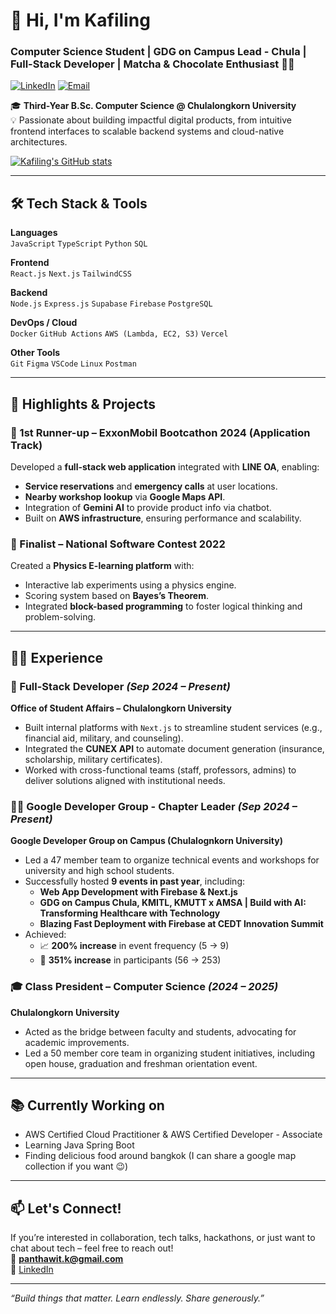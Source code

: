 # 👋 Hi, I'm Kafiling
### Computer Science Student | GDG on Campus Lead - Chula | Full-Stack Developer | Matcha & Chocolate Enthusiast 🍵🍫

[![LinkedIn](https://img.shields.io/badge/LinkedIn-Profile-blue?logo=linkedin)](https://www.linkedin.com/in/panthawit-khantipan-ab511a280/)
[![Email](https://img.shields.io/badge/Email-panthawit.k@gmail.com-red?logo=gmail)](mailto:panthawit.k@gmail.com)


🎓 **Third-Year B.Sc. Computer Science @ Chulalongkorn University**  
💡 Passionate about building impactful digital products, from intuitive frontend interfaces to scalable backend systems and cloud-native architectures.

[![Kafiling's GitHub stats](https://github-readme-stats.vercel.app/api?username=kafiling)](https://github.com/anuraghazra/github-readme-stats)

---

## 🛠️ Tech Stack & Tools

**Languages**  
`JavaScript` `TypeScript` `Python` `SQL`

**Frontend**  
`React.js` `Next.js` `TailwindCSS`

**Backend**  
`Node.js` `Express.js` `Supabase` `Firebase` `PostgreSQL`

**DevOps / Cloud**  
`Docker` `GitHub Actions` `AWS (Lambda, EC2, S3)` `Vercel` 

**Other Tools**  
`Git` `Figma` `VSCode` `Linux` `Postman`

---

## 🚀 Highlights & Projects

### 🥈 1st Runner-up – ExxonMobil Bootcathon 2024 (Application Track)
Developed a **full-stack web application** integrated with **LINE OA**, enabling:
- **Service reservations** and **emergency calls** at user locations.
- **Nearby workshop lookup** via **Google Maps API**.
- Integration of **Gemini AI** to provide product info via chatbot.
- Built on **AWS infrastructure**, ensuring performance and scalability.

### 🎯 Finalist – National Software Contest 2022
Created a **Physics E-learning platform** with:
- Interactive lab experiments using a physics engine.
- Scoring system based on **Bayes’s Theorem**.
- Integrated **block-based programming** to foster logical thinking and problem-solving.

---

## 👨‍💻 Experience

### 💼 Full-Stack Developer *(Sep 2024 – Present)*  
**Office of Student Affairs – Chulalongkorn University**  

- Built internal platforms with `Next.js` to streamline student services (e.g., financial aid, military, and counseling).
- Integrated the **CUNEX API** to automate document generation (insurance, scholarship, military certificates).
- Worked with cross-functional teams (staff, professors, admins) to deliver solutions aligned with institutional needs.

### 👨‍🏫 Google Developer Group - Chapter Leader  *(Sep 2024 – Present)* 
**Google Developer Group on Campus (Chulalognkorn University)**  
 
- Led a 47 member team to organize technical events and workshops for university and high school students.
- Successfully hosted **9 events in past year**, including:
  - **Web App Development with Firebase & Next.js**
  - **GDG on Campus Chula, KMITL, KMUTT x AMSA | Build with AI: Transforming Healthcare with Technology**
  - **Blazing Fast Deployment with Firebase at CEDT Innovation Summit**
- Achieved:
  - 📈 **200% increase** in event frequency (5 → 9)
  - 👥 **351% increase** in participants (56 → 253)

### 🎓 Class President – Computer Science   *(2024 – 2025)*
**Chulalongkorn University**  
- Acted as the bridge between faculty and students, advocating for academic improvements.
- Led a 50 member core team in organizing student initiatives, including open house, graduation and freshman orientation event.
---

## 📚 Currently Working on 
- AWS Certified Cloud Practitioner & AWS Certified Developer - Associate
- Learning Java Spring Boot
- Finding delicious food around bangkok (I can share a google map collection if you want 😉)

---

## 📫 Let's Connect!

If you’re interested in collaboration, tech talks, hackathons, or just want to chat about tech – feel free to reach out!  
📩 **panthawit.k@gmail.com**  
🔗 [LinkedIn](https://www.linkedin.com/in/panthawit-khantipan-ab511a280/)

---

_“Build things that matter. Learn endlessly. Share generously.”_

